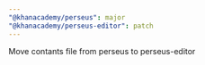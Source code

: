 ```yaml
---
"@khanacademy/perseus": major
"@khanacademy/perseus-editor": patch
---
```


Move contants file from perseus to perseus-editor

